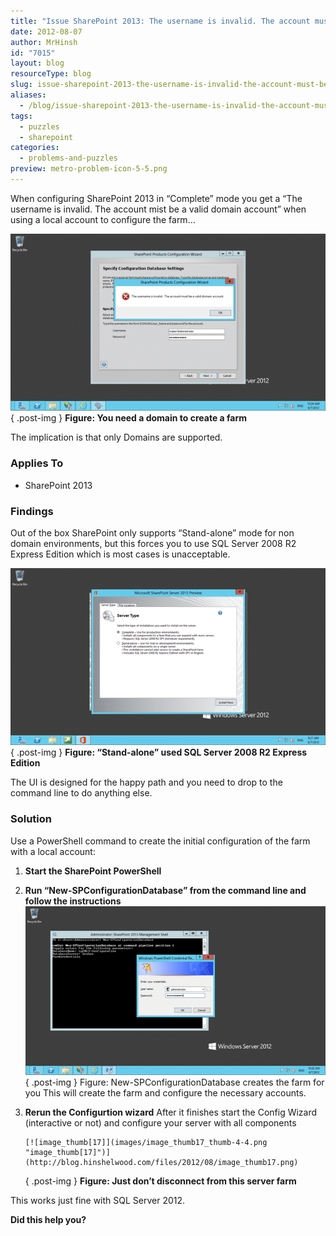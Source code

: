 ```yaml
---
title: "Issue SharePoint 2013: The username is invalid. The account must be a valid domain account"
date: 2012-08-07
author: MrHinsh
id: "7015"
layout: blog
resourceType: blog
slug: issue-sharepoint-2013-the-username-is-invalid-the-account-must-be-a-valid-domain-account
aliases:
  - /blog/issue-sharepoint-2013-the-username-is-invalid-the-account-must-be-a-valid-domain-account
tags:
  - puzzles
  - sharepoint
categories:
  - problems-and-puzzles
preview: metro-problem-icon-5-5.png
---
```


When configuring SharePoint 2013 in “Complete” mode you get a “The username is invalid. The account mist be a valid domain account” when using a local account to configure the farm…

[![image_thumb[15]](images/image_thumb15_thumb-1-1.png "image_thumb[15]")](http://blog.hinshelwood.com/files/2012/08/image_thumb151.png)  
{ .post-img }
**Figure: You need a domain to create a farm**

The implication is that only Domains are supported.

### Applies To

- SharePoint 2013

### Findings

Out of the box SharePoint only supports “Stand-alone” mode for non domain environments, but this forces you to use SQL Server 2008 R2 Express Edition which is most cases is unacceptable.

[![image](images/image_thumb16-3-3.png "image")](http://blog.hinshelwood.com/files/2012/08/image17.png)  
{ .post-img }
**Figure: “Stand-alone” used SQL Server 2008 R2 Express Edition**

The UI is designed for the happy path and you need to drop to the command line to do anything else.

### Solution

Use a PowerShell command to create the initial configuration of the farm with a local account:

1.  **Start the SharePoint PowerShell**
2.  **Run “New-SPConfigurationDatabase” from the command line and follow the instructions**
    [![image_thumb[16]](images/image_thumb16_thumb-2-2.png "image_thumb[16]")](http://blog.hinshelwood.com/files/2012/08/image_thumb161.png)
    { .post-img }
    Figure: New-SPConfigurationDatabase creates the farm for you
    This will create the farm and configure the necessary accounts.
3.  **Rerun the Configurtion wizard**
    After it finishes start the Config Wizard (interactive or not) and configure your server with all components

        [![image_thumb[17]](images/image_thumb17_thumb-4-4.png "image_thumb[17]")](http://blog.hinshelwood.com/files/2012/08/image_thumb17.png)

    { .post-img }
    **Figure: Just don’t disconnect from this server farm**

This works just fine with SQL Server 2012.

**Did this help you?**
